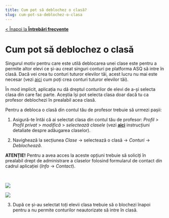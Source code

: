 ```yaml
---
title: Cum pot să deblochez o clasă?
slug: cum-pot-sa-deblochez-o-clasa
---
```

[< Înapoi la **Întrebări frecvente**](/intrebari-frecvente/)

# Cum pot să deblochez o clasă

Singurul motiv pentru care este utilă deblocarea unei clase este pentru a permite altor elevi ce și-au creat singuri conturi pe platforma ASQ să intre în clasă. Dacă vei crea tu conturi tuturor elevilor tăi, acest lucru nu mai este necesar (vezi [aici](https://youtu.be/gRai4RNuZKI) cum poți crea conturi tuturor elevilor tăi).

În mod implicit, aplicația nu dă dreptul conturilor de elevi de a-și selecta clasa din care fac parte. Aceștia își pot selecta clasa doar dacă tu ca profesor deblochezi în prealabil acea clasă.

Pentru a debloca o clasă din contul tău de profesor trebuie să urmezi pașii:

1. Asigură-te întâi că ai selectat clasa din contul tău de profesor:
*Profil* > *Profil privat* > *modifică* > *selectează clasele* (vezi [**aici**](/intrebari-frecvente/cum-adaug-clasele-mele/) instrucțiuni detaliate despre adăugarea claselor).

2. Navighează la secțiunea *Clase* -> selectează o clasă -> *Conturi* -> *Deblochează*.

**ATENȚIE!** Pentru a avea acces la aceste opțiuni trebuie să soliciți în prealabil drept de administrare a claselor folosind formularul de contact din cadrul aplicației (*Info* -> *Contact*).

&nbsp;

![](/img/clase1.jpg)

![](/img/Screenshot_61.jpg)

3. După ce și-au selectat toți elevii clasa trebuie să o blochezi înapoi pentru a nu permite conturilor neautorizate să intre în clasă.
